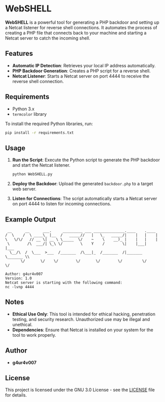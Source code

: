 # WebSHELL

**WebSHELL** is a powerful tool for generating a PHP backdoor and setting up a Netcat listener for reverse shell connections. It automates the process of creating a PHP file that connects back to your machine and starting a Netcat server to catch the incoming shell.

## Features

- **Automatic IP Detection**: Retrieves your local IP address automatically.
- **PHP Backdoor Generation**: Creates a PHP script for a reverse shell.
- **Netcat Listener**: Starts a Netcat server on port 4444 to receive the reverse shell connection.

## Requirements

- Python 3.x
- `termcolor` library

To install the required Python libraries, run:

```bash
pip install -r requirements.txt
```

## Usage

1. **Run the Script**: Execute the Python script to generate the PHP backdoor and start the Netcat listener.

    ```bash
    python WebSHELL.py
    ```

2. **Deploy the Backdoor**: Upload the generated `backdoor.php` to a target web server.

3. **Listen for Connections**: The script automatically starts a Netcat server on port 4444 to listen for incoming connections.

## Example Output

```
 __      __      ___.     _________ ___ ______________.____    .____     
/  \    /  \ ____\_ |__  /   _____//   |   \_   _____/|    |   |    |    
\   \/\/   // __ \| __ \ \_____  \/    ~    \    __)_ |    |   |    |    
 \        /\  ___/| \_\ \/        \    Y    /        \|    |___|    |___ 
  \__/\  /  \___  >___  /_______  /\___|_  /_______  /|_______ \_______ \\
       \/       \/    \/        \/       \/        \/         \/       \/

Author: g4ur4v007
Version: 1.0
Netcat server is starting with the following command:
nc -lvnp 4444
```

## Notes

- **Ethical Use Only**: This tool is intended for ethical hacking, penetration testing, and security research. Unauthorized use may be illegal and unethical.
- **Dependencies**: Ensure that Netcat is installed on your system for the tool to work properly.

## Author

- **g4ur4v007**

## License

This project is licensed under the GNU 3.0 License - see the [LICENSE](LICENSE) file for details.
```
